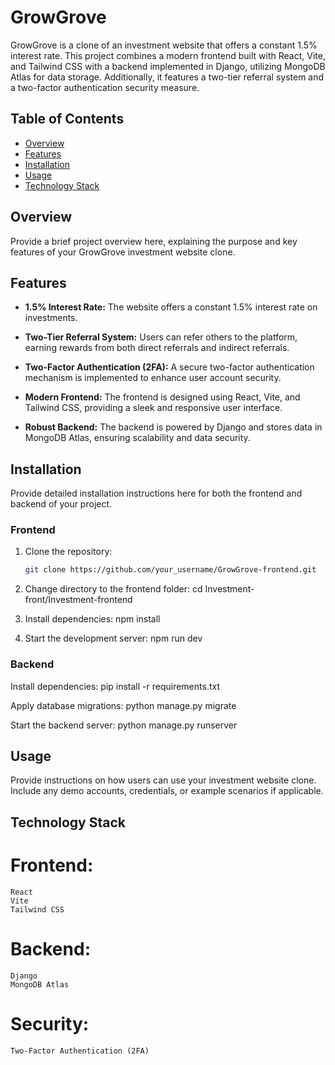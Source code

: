 # GrowGrove
GrowGrove is a clone of an investment website that offers a constant 1.5% interest rate. This project combines a modern frontend built with React, Vite, and Tailwind CSS with a backend implemented in Django, 
utilizing MongoDB Atlas for data storage. Additionally, it features a two-tier referral system and a two-factor authentication security measure.



## Table of Contents

- [Overview](#overview)
- [Features](#features)
- [Installation](#installation)
- [Usage](#usage)
- [Technology Stack](#technology-stack)


## Overview

Provide a brief project overview here, explaining the purpose and key features of your GrowGrove investment website clone.

## Features

- **1.5% Interest Rate:** The website offers a constant 1.5% interest rate on investments.

- **Two-Tier Referral System:** Users can refer others to the platform, earning rewards from both direct referrals and indirect referrals.

- **Two-Factor Authentication (2FA):** A secure two-factor authentication mechanism is implemented to enhance user account security.

- **Modern Frontend:** The frontend is designed using React, Vite, and Tailwind CSS, providing a sleek and responsive user interface.

- **Robust Backend:** The backend is powered by Django and stores data in MongoDB Atlas, ensuring scalability and data security.

## Installation

Provide detailed installation instructions here for both the frontend and backend of your project.

### Frontend

1. Clone the repository:

   ```bash
   git clone https://github.com/your_username/GrowGrove-frontend.git

2. Change directory to the frontend folder:
   cd Investment-front/Investment-frontend
3. Install dependencies:
   npm install
4. Start the development server:
   npm run dev

### Backend
Install dependencies:
pip install -r requirements.txt

Apply database migrations:
python manage.py migrate

Start the backend server:
python manage.py runserver

## Usage
Provide instructions on how users can use your investment website clone. Include any demo accounts, credentials, or example scenarios if applicable.

## Technology Stack


 # Frontend:
    React
    Vite
    Tailwind CSS

# Backend:
    Django
    MongoDB Atlas
    
# Security:
    Two-Factor Authentication (2FA)



    
